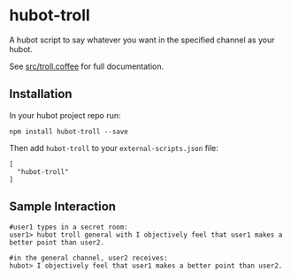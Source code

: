 # hubot-troll

A hubot script to say whatever you want in the specified channel as your hubot.

See [src/troll.coffee](src/troll.coffee) for full documentation.

## Installation

In your hubot project repo run:

```
npm install hubot-troll --save
```

Then add `hubot-troll` to your `external-scripts.json` file:

```
[
  "hubot-troll"
]
```

## Sample Interaction

```
#user1 types in a secret room:
user1> hubot troll general with I objectively feel that user1 makes a better point than user2.

#in the general channel, user2 receives:
hubot> I objectively feel that user1 makes a better point than user2.
```
